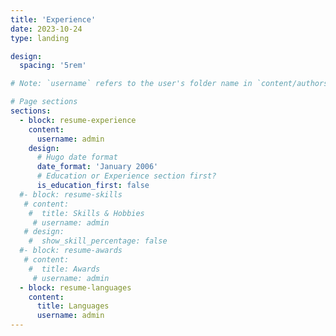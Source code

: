 ```yaml
---
title: 'Experience'
date: 2023-10-24
type: landing

design:
  spacing: '5rem'

# Note: `username` refers to the user's folder name in `content/authors/`

# Page sections
sections:
  - block: resume-experience
    content:
      username: admin
    design:
      # Hugo date format
      date_format: 'January 2006'
      # Education or Experience section first?
      is_education_first: false
  #- block: resume-skills
   # content:
    #  title: Skills & Hobbies
     # username: admin
   # design:
    #  show_skill_percentage: false
  #- block: resume-awards
   # content:
    #  title: Awards
     # username: admin
  - block: resume-languages
    content:
      title: Languages
      username: admin
---
```

